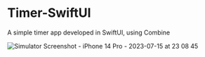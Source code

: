 # Timer-SwiftUI
A simple timer app developed in SwiftUI, using Combine


![Simulator Screenshot - iPhone 14 Pro - 2023-07-15 at 23 08 45](https://github.com/Dilshad-Noushad/Timer-SwiftUI/assets/109460937/bee40191-91fa-4c45-9ee3-9d7a99d47a10)
